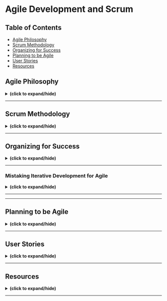 # Agile Development and Scrum

## Table of Contents
- [Agile Philosophy](#agile_philosophy)
- [Scrum Methodology](#scrum_methodology)
- [Organizing for Success](#organizing_for_success)
- [Planning to be Agile](#planning_to_be_agile)
- [User Stories](#user_stories)
- [Resources](#resources)

<a id="agile_philosophy"></a>
## Agile Philosophy
<details close>
<summary><b>(click to expand/hide)</b></summary>
<!-- MarkdownTOC -->

# Agile Overview
<details close>
<summary><b>(click to expand/hide)</b></summary>
<!-- MarkdownTOC -->

## Definition
Agile is an iterative, collaborative approach to project management, particularly prevalent in software development, enabling teams to deliver value to customers quickly and efficiently.

## Key Characteristics
- **Iterative Development:** Small increments of work, allowing for customer feedback.
- **Adaptive Planning:** Planning in short spans to facilitate flexibility.
- **Evolutionary Development:** Gradual progress, building projects in pieces for easy adjustment.
- **Early Delivery:** Quick, consistent delivery of project parts to receive customer feedback.
- **Continuous Improvement:** Regular refining of methods and end-products based on feedback.
- **Responsiveness to Change:** The ability to adapt to project changes swiftly.

## Agile Manifesto
The Agile Manifesto emphasizes:
1. **Individuals and interactions** over processes and tools.
2. **Working software** over comprehensive documentation.
3. **Customer collaboration** over contract negotiation.
4. **Responding to change** over following a plan.

_While there is value in the items on the right, Agile prioritizes the items on the left._

## Agile Software Development
- Adherence to the principles of the Agile Manifesto.
- Emphasizing flexibility, peer interaction, and customer engagement.
- Maintaining high transparency among team members.
- Utilization of small, co-located, cross-functional, self-organizing, self-managing teams.

## Conclusion
- Agile promotes building what is currently needed by the customer, not just what was originally planned.
- The methodology encourages adaptability and customer-centricity in software development.
- It fosters a dynamic environment of continuous improvement and response to change.

<!-- /MarkdownTOC -->
</details>

---

### Methodologies Overview
<details close>
<summary><b>(click to expand/hide)</b></summary>
<!-- MarkdownTOC -->

# Software Development Methodologies

## Traditional Waterfall Development

- **Phased approach:** Requirements, Design, Coding, Integration, Testing, Deployment
- **Issues:**
  - Lack of provision for change
  - Discovery of issues late in the process
  - Information loss between phases
  - High cost of mistakes found later in development
  - Long lead times
  - Siloed teams unaware of their impact on others

## Extreme Programming (XP)

- **Introduced:** 1996 by Kent Beck
- **Nature:** Iterative, foundation for Agile
- **Goal:** Improve software quality, responsiveness to changing customer requirements
- **Core Values:**
  - **Simplicity:** Focus on what is necessary, avoid over-engineering
  - **Communication:** Regular interaction within the team
  - **Feedback:** Essential for continual improvement
  - **Respect:** Equal and valuable contribution from all team members
  - **Courage:** Honest estimations, commitments without padding

## Kanban

- **Origin:** Japanese manufacturing systems
- **Key Principles:**
  - **Visualize the workflow:** Important for understanding and managing work
  - **Limit work in progress (WIP):** Focus on completing current tasks effectively
  - **Manage and enhance flow:** Constantly seek improvement and efficiency
  - **Explicit policies:** Clear understanding of the process and 'Definition of Done'
  - **Continuous improvement:** Constant iterative feedback for process enhancement

## Summary

- The **Waterfall approach** is structured and linear but lacks flexibility, leading to potential issues surfacing late in development, causing costly remedies and delayed deliveries.
- **Extreme Programming (XP)** is an agile methodology introduced to improve software quality and responsiveness, emphasizing customer satisfaction and internal team dynamics. Its values are simplicity, communication, feedback, respect, and courage.
- **Kanban** introduces principles from Japanese manufacturing, focusing on visual task management, limiting WIP, and continuous improvement. It emphasizes efficiency, clarity, and process enhancement.

<!-- /MarkdownTOC -->
</details>

---

### Working Agile
<details close>
<summary><b>(click to expand/hide)</b></summary>
<!-- MarkdownTOC -->

# Agile Development Practices Summary

## Working in Small Batches

- Originates from lean manufacturing principles.
- Helps prevent waste by identifying issues early before they scale.
- Example: Single piece flow in mailing brochures allows immediate quality checks.

## Minimum Viable Product (MVP)

- Not merely phase one of a project.
- The simplest version of a product used to test hypotheses and gather learnings.
- Focuses on continuous improvement through customer feedback.
- Example: Iterative development from a skateboard to a car based on user needs and feedback.

## Behavior Driven Development (BDD)

- Describes the system from the outside in, focusing on user interaction.
- Often applied at integration testing level, testing the system’s overall behavior.
- Uses Gherkin syntax for clear, understandable scenarios by both stakeholders and developers.

## Test Driven Development (TDD)

- A method of testing the system from the inside out.
- Focuses on unit testing and the functionality of individual modules.
- Follows a "Red, Green, Refactor" workflow: write test, write code to pass the test, then improve code.

## Pair Programming

- Involves two programmers working together at one workstation.
- Enhances code quality through real-time review and collaboration.
- Facilitates knowledge sharing and mentorship among team members.
- Leads to early defect discovery and reduced maintenance costs.

## Conclusion

Adopting Agile practices such as working in small batches, developing MVPs, and engaging in BDD, TDD, and pair programming can lead to more efficient production cycles, higher quality products, and more responsive, adaptive development processes.

<!-- /MarkdownTOC -->
</details>

---

<!-- /MarkdownTOC -->
</details>

---

<a id="scrum_methodology"></a>
## Scrum Methodology
<details close>
<summary><b>(click to expand/hide)</b></summary>
<!-- MarkdownTOC -->

### Scrum Overview
<details close>
<summary><b>(click to expand/hide)</b></summary>
<!-- MarkdownTOC -->

# Agile vs. Scrum Summary Notes

## Overview
- **Agile**: A philosophy or mindset focused on iterative development, collaboration, and adaptability.
- **Scrum**: A methodology implementing Agile principles in a prescriptive and structured manner.

## Scrum in Detail

### Characteristics
- Management framework for incremental product development.
- Emphasizes small, cross-functional, self-managing teams.
- Provides structure through roles, rules, and artifacts.
- Iterative approach using fixed-length increments called "sprints."
- Aims for a potentially shippable product increment after each sprint.

### Challenges
- Easy to understand but difficult to master.
- Requires experience, consider hiring a mentor for guidance.

### The Sprint
- One iteration through the design, code, test, deploy cycle.
- Each sprint has a clear goal.
- Typically two weeks long (varies from one to four weeks).
- Must result in a deployable increment to gather customer feedback.

### Steps in the Scrum Process
1. **Product Backlog**: The comprehensive list of project tasks.
2. **Backlog Refinement**: Grooming tasks to ensure they are ready for the next phase.
3. **Sprint Planning**: Creating a sprint backlog from the product backlog tasks.
4. **Daily Scrum/Stand-up**: Daily team update meeting.
    - What was done yesterday?
    - What will be done today?
    - Any blockers?
5. **Sprint Review and Retrospective**: Assessing the completed work and team's process.

### Iterative Development
- Continuous cycle: Design, code, test, deploy.
- Feedback from each sprint informs the next.
- Central to Scrum, ensuring agility and customer focus.

## Conclusion
- Scrum is an Agile framework with a clear, structured methodology.
- It requires commitment and understanding, often necessitating experienced guidance.
- Sprints keep the team focused and aligned with user feedback.
- The process is iterative, adapting to insights gathered throughout the project's progression.

<!-- /MarkdownTOC -->
</details>

---

### The 3 Roles of Scrum
<details close>
<summary><b>(click to expand/hide)</b></summary>
<!-- MarkdownTOC -->

# Scrum Roles Summary

## Overview
Scrum framework involves three pivotal roles:
1. **Product Owner**
2. **Scrum Master**
3. **Scrum Team**

---

## 1. Product Owner
- **Key liaison** between stakeholders and the Scrum team.
- **Articulates product vision**, ensuring the team understands the directions and goals.
- **Decides on requirement priorities**, controls the product backlog, and adjusts expectations.
- **Authority to accept or reject work results** based on whether the increments meet the requirements and vision.

### Responsibilities
- Represents stakeholders' interests and needs.
- Holds the decision power on continuing or adjusting development paths.
- Ensures the product backlog is refined and ready for sprints.

---

## 2. Scrum Master
- **Facilitates and enforces Scrum processes** and ensures the team follows the agreed-upon rules.
- Acts as a **shield** for the team from external distractions and interferences.
- **Resolves impediments** and focuses on creating a productive work environment.
- **Enforces timeboxes** for various Scrum events to keep the team within schedule.
- **No direct management authority** over the team, acting more as a servant leader and coach.

### Responsibilities
- Coaches the team and helps them to uphold Scrum values.
- Collects empirical data for progress tracking and potential forecast adjustments.
- Encourages a self-organizing and autonomous team environment.

---

## 3. Scrum Team
- **Cross-functional** group involving various roles (developers, testers, business analysts, etc.).
- **Self-organizing and self-managing** with members assigning work to themselves.
- Ideally, teams are small (often recommended as seven plus or minus two) and **co-located**.

### Characteristics
- Members work full-time on the team, dedicated to one project at a time.
- The team commits to work incrementally, one sprint at a time.
- High autonomy in deciding how to meet sprint goals.

### Best Practices
- Co-located teams or at least members being in the same geographical/time zone for better collaboration.
- Long-term dedication to projects, without members being shuffled around.

---

## Conclusion
In Scrum, the **Product Owner** is the vision setter, the **Scrum Master** is the facilitator, and the **Scrum Team** is the executor. Each role complements the others, driving collaborative and efficient project progress. The key to success includes clear communication, understanding of roles, and adherence to the Scrum principles and guidelines.

<!-- /MarkdownTOC -->
</details>

---

### Artifacts, Events, and Benefits
<details close>
<summary><b>(click to expand/hide)</b></summary>
<!-- MarkdownTOC -->

# Scrum Overview

## Artifacts of Scrum

1. **Product Backlog**
   - A comprehensive list of user stories and requirements for the product that are yet to be completed.
   - May include various backlogs (icebox, release backlog) generally referred to as the product backlog.

2. **Sprint Backlog**
   - User stories selected for completion in the upcoming sprint (typically two weeks).

3. **Done Increment**
   - The product increment completed at the end of a sprint.

## Scrum Events

1. **Sprint Planning Meeting**
   - Attendance: Product Owner, Scrum Master, and Development Team.
   - Purpose: Plan the work for the upcoming sprint.

2. **Daily Scrum / Stand-up**
   - A daily meeting for status updates and impediment removal.

3. **Sprint**
   - The time-boxed period (usually two weeks) where the team works to complete the selected work.

4. **Sprint Review**
   - A meeting where the team demonstrates the new features to stakeholders.

5. **Sprint Retrospective**
   - The team reflects on the past sprint and plans improvements for the next one.

## Benefits of Using Scrum

- Higher productivity through daily meetings and visibility (via tools like a Kanban board).
- Improved quality via engaged teams and practices like TDD (Test Driven Development).
- Reduced time-to-market due to incremental delivery.
- Increased stakeholder satisfaction through frequent progress visibility.
- Enhanced team dynamics and happiness due to transparency and shared responsibilities.

## Scrum vs. Kanban

- **Cadence**: Scrum has fixed-length sprints, while Kanban is a continuous flow.
- **Release Methodology**: Scrum releases at the end of each sprint, whereas Kanban follows a continuous delivery model.
- **Roles**: Scrum assigns specific roles (Product Owner, Scrum Master, Development Team); Kanban doesn’t prescribe specific roles.
- **Key Metrics**: Scrum measures velocity; Kanban focuses on cycle time.
- **Change Philosophy**: Scrum limits changes during sprints, while Kanban accommodates changes at any time.

## Conclusion

Scrum, with its structured approach and specific roles and rituals, promotes a productive and collaborative environment that enhances product quality, reduces delivery time, and increases stakeholder satisfaction.

<!-- /MarkdownTOC -->
</details>

---

<!-- /MarkdownTOC -->
</details>

---

<a id="organizing_for_success"></a>
## Organizing for Success
<details close>
<summary><b>(click to expand/hide)</b></summary>
<!-- MarkdownTOC -->

### Organizational impact of Agile
<summary><b>(click to expand/hide)</b></summary>
<!-- MarkdownTOC -->

# Agile Organization and Alignment with DevOps

## Key Insights from the Video

### Understanding Agile Team Organization

- **Conway's Law**: Organizations are prone to designing systems that mirror their own communication structure.
  - Teams divided by function (UI, application, database) tend to create systems reflecting this segmentation (e.g., three-tier architecture).

- **Optimal Team Structure in Agile**:
  - Teams should be **loosely coupled** to minimize dependencies.
  - Despite low coupling, teams need **tight alignment** on goals, as they contribute to a single product.
  - Each team should have a **specific mission** aligned with business objectives (e.g., separate teams for order handling, accounts, shopping cart, etc., in an e-commerce application).
  - Teams must have **end-to-end responsibility**, encompassing building, running, and debugging their product elements.
  - A **long-term mission** is essential for team stability and ownership.

- **Importance of Autonomy**:
  - Autonomy keeps teams motivated, leading to higher-quality outputs.
  - Decisions made at the team level enhance speed and efficiency.

### The Wall of Confusion in Development vs. Operations

- Traditional conflict exists between Development (seeking change) and Operations (seeking stability), often depicted as the "wall of confusion."
- The disjoint can cause significant delays in production deployment, negating the agility in development processes.

### Need for Agile Across the Organization

- **DevOps as a Solution**:
  - Addresses the divide between Development and Operations.
  - Ensures the entire organization is aligned in agility, preventing bottlenecks.
  - Accelerates time to market by making the operations team as agile as the development team.

- **Alignment of Agile and DevOps**:
  - Both aim for faster delivery, responsiveness to change, higher quality, and increased productivity.
  - Adoption of DevOps complements and enhances the effectiveness of Agile.

### Summary

Organizing teams with autonomy and end-to-end responsibilities leads to more efficient, motivated teams and better products. However, without adopting Agile principles across the entire organization, including operations, companies risk creating bottlenecks that hinder rapid deployment and fast response to change. Integrating DevOps with Agile practices is essential for aligning goals across departments, ultimately leading to quicker time to market and more responsive product development.

<!-- /MarkdownTOC -->
</details>

---

### Mistaking Iterative Development for Agile
<details close>
<summary><b>(click to expand/hide)</b></summary>
<!-- MarkdownTOC -->

# Understanding True Agile Practices

## Common Misconceptions and Pitfalls in "Agile" Adoption

### The Pitfall of "Water-Scrum-Fall"

- **Problematic Approach**:
  - Organizations claim to be Agile but engage in extensive upfront planning (the "fuzzy front end").
  - Development seems iterative, but there's no real agility because they don't seek customer feedback after each iteration.
  - The deployment phase ("the last mile") is slow and cumbersome due to the lack of previous integration efforts.

- **Consequences**:
  - This approach misses the essence of being truly Agile.
  - It lacks responsiveness to change and immediate customer feedback.

### What Agile Is Not

- **Not Just Iterative Development**: 
  - Simply breaking the development process into sprints doesn't constitute Agile.
  - Agile involves constant feedback, adaptability, and a more integrated approach to team roles.

- **Not Just a Group of Developers**: 
  - An Agile team is cross-functional, involving testers, business analysts, operations personnel (in a DevOps context), etc., alongside developers.

- **No Traditional Project Managers**:
  - Agile doesn't accommodate a command-and-control style project manager role.
  - Teams self-manage and distribute tasks internally, promoting autonomy and collective ownership.

### Characteristics of Genuine Agile Practices

- **Responsiveness and Adaptability**: 
  - True agility is being able to pivot quickly based on feedback and changes.
  - The goal is to deliver value frequently and adjust to evolving project insights and market conditions.

- **Integrated Team Dynamics**:
  - Encouraging diverse roles within teams to blur traditional boundaries.
  - Emphasizing collaboration and shared responsibility.

- **Leadership within Agile**:
  - Leadership roles in Agile facilitate, rather than dictate, promoting a conducive environment for the team's self-management.

## Conclusion

Many organizations mistakenly label their processes as "Agile" when they're actually engaging in a hybrid of Waterfall and Scrum without the core principles of Agile. True Agile methodology is not merely about iterative development; it's about a holistic approach that embraces change, values feedback, encourages cross-functionality, and removes hierarchical bottlenecks in project management.

<!-- /MarkdownTOC -->
</details>

---

<!-- /MarkdownTOC -->
</details>

---

<a id="planning_to_be_agile"></a>
## Planning to be Agile
<details close>
<summary><b>(click to expand/hide)</b></summary>
<!-- MarkdownTOC -->

### Destination Unknown
<details close>
<summary><b>(click to expand/hide)</b></summary>
<!-- MarkdownTOC -->

# Navigating the Unknown: Agile Planning

Douglas Adams humorously captured the nature of deadlines with his quote: 
> "I love deadlines. I love the whooshing sound they make as they fly by."

This sentiment underscores a common issue: **missed deadlines**. The question is, why does this keep happening, and how can we navigate these uncertainties better?

## The Challenge of Traditional Planning

- Traditional project management often involves setting a 'stake in the ground' at the very start.
- However, akin to navigating through a constantly moving field of penguins, software development is filled with variables.
- These variables (like ongoing patches and updates) make it challenging to stick to initial plans.

## Agile's Approach: Iterative Planning

- Agile promotes **navigating the unknown** through iterative planning, an approach that aligns with moving through an unpredictable environment.
- Key idea: **Don’t decide everything at the point you know the least.** At a project's start, our knowledge is minimal, making detailed planning impractical and often inaccurate.

### Benefits of Iterative Planning

1. **Adaptability**: Allows for course corrections as more information becomes available.
2. **Improved Estimates**: As teams progress, they can make more accurate estimates for the immediate future, rather than uncertain long-term predictions.

### Practical Application

- Avoid attempting to be omnipotent with project planning.
- Plan based on current knowledge, then adjust as more information is gathered.
- Recognize that estimates for the distant future (e.g., three months away) will be inherently less accurate than those for the immediate future (e.g., two weeks away).

## Summary

In development projects, attempting to plan every detail from the start often leads to the familiar whoosh of missed deadlines. Agile methodologies encourage a more adaptive approach. By embracing iterative planning and understanding that plans are based on what we know now, teams can navigate through their projects more effectively and meet deadlines more consistently.

---

<!-- /MarkdownTOC -->
</details>

---

### Agile Roles and the Need for Training
<details close>
<summary><b>(click to expand/hide)</b></summary>
<!-- MarkdownTOC -->

# Common Pitfalls in Agile Transformation

Organizational challenges often impede true Agile adoption. One significant issue is the reassignment of traditional roles to Agile ones without proper training or understanding of the responsibilities and mindset shifts involved.

## Misalignment of Roles and Responsibilities

Transitioning to Agile involves more than just changing titles; it requires a fundamental shift in roles and responsibilities.

### 1. Product Manager vs. Product Owner

- **Product Manager**: Primarily focused on the business and operational aspects, such as managing budgets.
- **Product Owner**: Acts as a visionary, leading the team through experiments to achieve the sprint goal. This role requires a different skill set centered on product direction rather than budget management.

> Misconception: A Product Manager can seamlessly transition into a Product Owner role without guidance and training on the different focus required.

### 2. Project Manager vs. Scrum Master

- **Project Manager**: Task-oriented, keeping the team aligned with the project plan. They tend to document risks and expect team members to handle impediments themselves.
- **Scrum Master**: Serves as a coach, focusing on keeping the team self-sufficient and helping eliminate impediments directly. They foster a self-managing environment.

> Misconception: A Project Manager can become a Scrum Master without understanding the fundamental shift from task management to team empowerment.

### 3. Development Team vs. Scrum Team

- **Development Team**: Often composed only of software engineers.
- **Scrum Team**: A cross-functional unit that includes various roles necessary for the project, such as testers, security experts, business analysts, and operations staff.

> Misconception: A group of software engineers can operate as a Scrum Team without integrating diverse roles necessary for a holistic approach to product development.

## The Need for a Shift in Leadership Mindset

Bill Cantor emphasized that business leaders must acknowledge the departure from traditional fixed-function project management to successfully adopt Agile.

- Leadership must stop expecting distant future predictions and instead focus on short-term, adaptable planning.
- Questions from management should shift from long-term outcomes to immediate customer value and team objectives.

## Conclusion: Importance of Proper Training in Agile Transition

Adopting Agile is not merely a change in terminology but a fundamental shift in mindset and operations. Proper training for new roles is essential, as is the need for upper management to embrace the Agile approach genuinely. Without these, organizations risk falling into familiar patterns that are counterproductive to Agile methodologies.

**Key Takeaway**: Transitioning to Agile requires thorough training, a shift in focus, and new priorities for everyone involved, from team members to upper management.

<!-- /MarkdownTOC -->
</details>

---

### Kanban and Agile Planning Tools
<details close>
<summary><b>(click to expand/hide)</b></summary>
<!-- MarkdownTOC -->

# Agile Planning with ZenHub

## Introduction
- Agile tools facilitate but don't replace an Agile mindset.
- Importance of understanding project management concepts.
- Preference for simplicity in tracking items (Epics and Stories over tasks and subtasks).

## ZenHub Overview
- ZenHub is a GitHub plugin, adding project management capabilities within GitHub.
- Features a Kanban board customizable to specific project needs.
- Developers stay within GitHub, avoiding fragmentation and outdated statuses.

## Advantages of ZenHub
- Utilizes GitHub issues, keeping everything integrated.
- Real-time status updates within the developers' primary workspace.
- Streamlines communication and status tracking for management.

## Understanding Kanban Boards
- Represents tasks to do, in progress, and completed.
- Visual and intuitive layout for tracking progress.
- Example provided with a real-world physical Kanban board.

## ZenHub Pipelines (Columns)
1. **New Issues**: Acts like an inbox for all new items.
   - Requires regular triage to keep updated.
2. **Icebox**: Long-term storage for issues to address later.
   - Helps in keeping active pipelines decluttered.
3. **Product Backlog**: Comprehensive list of future tasks.
   - Doesn't include current tasks.
   - De-clutters by moving long-term tasks to the Icebox.
4. **Sprint Backlog**: Tasks planned for the upcoming sprint.
   - Main focus area for developers.
5. **In Progress**: Tasks currently being worked on.
   - Visible assignment to developers.
6. **Review/QA**: Pull requests and quality assurance stage.
   - Collaborative reviewing of completed work.
7. **Done**: Completed tasks by developers.
   - Awaits product owner's final review and acceptance.

## Workflow Summary
- Tasks flow from left to right, starting with new issues and concluding with done items.
- Developers maintain focus on the Sprint Backlog and In Progress work.
- Continuous cycle of progress and review.

## Conclusion
- The Kanban board is a dynamic, visual tool in Agile project management.
- ZenHub integrates this functionality within GitHub, simplifying the workflow and increasing productivity.

<!-- /MarkdownTOC -->
</details>

---

<!-- /MarkdownTOC -->
</details>

---

<a id="user_stories"></a>
## User Stories
<details close>
<summary><b>(click to expand/hide)</b></summary>
<!-- MarkdownTOC -->

### Creating Good User Stories
<details close>
<summary><b>(click to expand/hide)</b></summary>
<!-- MarkdownTOC -->

# Summary: Effective User Stories and Use of Epics in Agile

## User Story Fundamentals

- **Definition**: A user story is a small, concise statement representing a requirement described from the user's perspective, focusing on the value or result they seek.
- **Composition**: User stories traditionally follow a simple template:
  - "As a (type of user), I want (an action) so that (benefit/value)."
- **Business Value**: Essential to highlight why the need exists and the benefits that fulfilling it will provide.

### Key Components of a Good User Story

1. **Description of Business Value**: Clarifying the importance and benefits of the user story.
2. **Assumptions & Details**: Providing necessary context or specific conditions that developers need to consider.
3. **Acceptance Criteria/Definition of Done**: Establishing clear, testable conditions that must be met for the user story to be considered complete.

## INVEST Criterion for Robust User Stories

- **Independent**: The story should stand alone and be deliverable without depending on others.
- **Negotiable**: Details can be discussed and redefined by team members and stakeholders.
- **Valuable**: Provides value to the customer or stakeholder.
- **Estimable**: Clear enough for developers to estimate the effort needed.
- **Small**: Concise enough to be achievable within a single sprint.
- **Testable**: Defined so that it's clear when the story is 'done'.

## Acceptance Criteria with Gherkin Syntax

- Utilizes a structured format to specify conditions for passing tests:
  - "Given [context], when [action], then [outcome]."
- Ensures all stakeholders have a clear understanding of expected outcomes.

## Epics in Agile Framework

- **Definition**: Epics are large-scale work items, encompassing various smaller user stories.
- **Usage**: Employed when ideas or tasks are too vast for a single sprint, requiring breakdown into more digestible, executable chunks.
- **Backlog Management**: Epics often start as large, undefined ideas and get broken down into smaller user stories during backlog refinement.

## Conclusion

- User stories represent actionable, value-driven requirements that are comprehensible by both technical teams and stakeholders.
- They should adhere to the INVEST criteria and have well-defined acceptance criteria.
- Larger initiatives are managed through Epics, which are subsequently decomposed into smaller user stories for execution within sprints.

<!-- /MarkdownTOC -->
</details>

---

### Effectively using Story Points
<details close>
<summary><b>(click to expand/hide)</b></summary>
<!-- MarkdownTOC -->

- []()

<!-- /MarkdownTOC -->
</details>

---

### Building the Product Backlog
<details close>
<summary><b>(click to expand/hide)</b></summary>
<!-- MarkdownTOC -->

- []()

<!-- /MarkdownTOC -->
</details>

---

<!-- /MarkdownTOC -->
</details>

---

<a id="resources"></a>
## Resources
<details close>
<summary><b>(click to expand/hide)</b></summary>
<!-- MarkdownTOC -->

- []()

<!-- /MarkdownTOC -->
</details>

---
